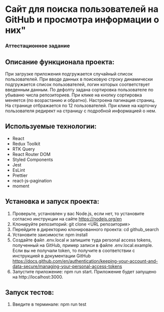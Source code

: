 # Сайт для поиска пользователей на GitHub и просмотра информации о них" 
### Аттестационное задание

## Описание функционала проекта:
При загрузке приложения подгружается случайный список пользователей. При вводе данных в поисковую строку динамически подгружается список пользователей, логин которых соответствует введенным данным. По дефолту задана сортировка пользователе по убываню числа репозиториев. При клике на кнопку сортировка меняется (по возрастанию и обратно). Настроена пагинация страниц. На странице отбражается по 12 пользователей. При клике на карточку пользователя редирект на страницу с подробной информацией о нем.

## Используемые технологии:
- React
- Redux Toolkit
- RTK Query
- React Router DOM
- Styled Components
- Jest
- EsLint
- Prettier
- react-js-pagination
- moment


## Установка и запуск проекта:
1. Проверьте, установлен у вас Node.js, если нет, то установите согласно инструкции на сайте https://nodejs.org/en
2. Клонируйте репозиторий: git clone <URL репозитория>
3. Перейдите в директорию клонированного проекта: cd github_search
4. Установите заисимости: npm install
5. Создайте файл .env.local и запишите туда personal access tokens, полученный на GitHub, пример записи в файле .env.local.example. Если вы не получали token, то получите в соответствии с инструкцией в документации GitHub https://docs.github.com/en/authentication/keeping-your-account-and-data-secure/managing-your-personal-access-tokens
6. Запустите приложение: npm run start.
Приложение будет запущено на http://localhost:3000.

## Запуск тестов:
1. Введите в терминале: npm run test




